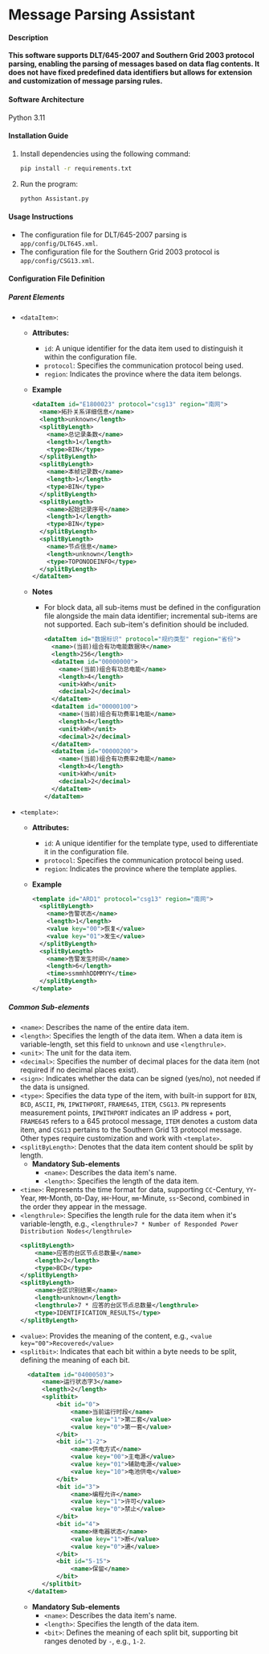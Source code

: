 # Message Parsing Assistant

#### Description
**This software supports DLT/645-2007 and Southern Grid 2003 protocol parsing, enabling the parsing of messages based on data flag contents. It does not have fixed predefined data identifiers but allows for extension and customization of message parsing rules.**

#### Software Architecture
Python 3.11

#### Installation Guide
1. Install dependencies using the following command:
   ```bash
   pip install -r requirements.txt
   ```
2. Run the program:
   ```bash
   python Assistant.py
   ```

#### Usage Instructions
- The configuration file for DLT/645-2007 parsing is `app/config/DLT645.xml`.
- The configuration file for the Southern Grid 2003 protocol is `app/config/CSG13.xml`.

#### Configuration File Definition
##### Parent Elements
- `<dataItem>`:
  - **Attributes:**
    - `id`: A unique identifier for the data item used to distinguish it within the configuration file.
    - `protocol`: Specifies the communication protocol being used.
    - `region`: Indicates the province where the data item belongs.

  - **Example**
      ```xml
      <dataItem id="E1800023" protocol="csg13" region="南网">
        <name>拓扑关系详细信息</name>
        <length>unknown</length>
        <splitByLength>
          <name>总记录条数</name>
          <length>1</length>
          <type>BIN</type>
        </splitByLength>
        <splitByLength>
          <name>本帧记录数</name>
          <length>1</length>
          <type>BIN</type>
        </splitByLength>
        <splitByLength>
          <name>起始记录序号</name>
          <length>1</length>
          <type>BIN</type>
        </splitByLength>
        <splitByLength>
          <name>节点信息</name>
          <length>unknown</length>
          <type>TOPONODEINFO</type>
        </splitByLength>
      </dataItem>
      ```

  - **Notes**
    - For block data, all sub-items must be defined in the configuration file alongside the main data identifier; incremental sub-items are not supported. Each sub-item's definition should be included.
      ```xml
      <dataItem id="数据标识" protocol="规约类型" region="省份">
        <name>(当前)组合有功电能数据块</name>
        <length>256</length>
        <dataItem id="00000000">
          <name>(当前)组合有功总电能</name>
          <length>4</length>
          <unit>kWh</unit>
          <decimal>2</decimal>
        </dataItem>
        <dataItem id="00000100">
          <name>(当前)组合有功费率1电能</name>
          <length>4</length>
          <unit>kWh</unit>
          <decimal>2</decimal>
        </dataItem>
        <dataItem id="00000200">
          <name>(当前)组合有功费率2电能</name>
          <length>4</length>
          <unit>kWh</unit>
          <decimal>2</decimal>
        </dataItem>
      </dataItem>
      ```

- `<template>`:
  - **Attributes:**
    - `id`: A unique identifier for the template type, used to differentiate it in the configuration file.
    - `protocol`: Specifies the communication protocol being used.
    - `region`: Indicates the province where the template applies.

  - **Example**
    ```xml
    <template id="ARD1" protocol="csg13" region="南网">
      <splitByLength>
        <name>告警状态</name>
        <length>1</length>
        <value key="00">恢复</value>
        <value key="01">发生</value>
      </splitByLength>
      <splitByLength>
        <name>告警发生时间</name>
        <length>6</length>
        <time>ssmmhhDDMMYY</time>
      </splitByLength>
    </template>
    ```

##### Common Sub-elements
- `<name>`: Describes the name of the entire data item.
- `<length>`: Specifies the length of the data item. When a data item is variable-length, set this field to `unknown` and use `<lengthrule>`.
- `<unit>`: The unit for the data item.
- `<decimal>`: Specifies the number of decimal places for the data item (not required if no decimal places exist).
- `<sign>`: Indicates whether the data can be signed (yes/no), not needed if the data is unsigned.
- `<type>`: Specifies the data type of the item, with built-in support for `BIN`, `BCD`, `ASCII`, `PN`, `IPWITHPORT`, `FRAME645`, `ITEM`, `CSG13`. `PN` represents measurement points, `IPWITHPORT` indicates an IP address + port, `FRAME645` refers to a 645 protocol message, `ITEM` denotes a custom data item, and `CSG13` pertains to the Southern Grid 13 protocol message. Other types require customization and work with `<template>`.
- `<splitByLength>`: Denotes that the data item content should be split by length.
  - **Mandatory Sub-elements**
    - `<name>`: Describes the data item's name.
    - `<length>`: Specifies the length of the data item.
- `<time>`: Represents the time format for data, supporting `CC`-Century, `YY`-Year, `MM`-Month, `DD`-Day, `HH`-Hour, `mm`-Minute, `ss`-Second, combined in the order they appear in the message.
- `<lengthrule>`: Specifies the length rule for the data item when it's variable-length, e.g., `<lengthrule>7 * Number of Responded Power Distribution Nodes</lengthrule>`
  ```xml
  <splitByLength>
      <name>应答的台区节点总数量</name>
      <length>2</length>
      <type>BCD</type>
  </splitByLength>
  <splitByLength>
      <name>台区识别结果</name>
      <length>unknown</length>
      <lengthrule>7 * 应答的台区节点总数量</lengthrule>
      <type>IDENTIFICATION_RESULTS</type>
  </splitByLength>
  ```
- `<value>`: Provides the meaning of the content, e.g., `<value key="00">Recovered</value>`
- `<splitbit>`: Indicates that each bit within a byte needs to be split, defining the meaning of each bit.
  ```xml
	<dataItem id="04000503">
		<name>运行状态字3</name>
		<length>2</length>
		<splitbit>
			<bit id="0">
				<name>当前运行时段</name>
				<value key="1">第二套</value>
				<value key="0">第一套</value>
			</bit>
			<bit id="1-2">
				<name>供电方式</name>
				<value key="00">主电源</value>
				<value key="01">辅助电源</value>
				<value key="10">电池供电</value>
			</bit>
			<bit id="3">
				<name>编程允许</name>
				<value key="1">许可</value>
				<value key="0">禁止</value>
			</bit>
			<bit id="4">
				<name>继电器状态</name>
				<value key="1">断</value>
				<value key="0">通</value>
			</bit>
			<bit id="5-15">
				<name>保留</name>
			</bit>
		</splitbit>
	</dataItem>
  ```
  - **Mandatory Sub-elements**
    - `<name>`: Describes the data item's name.
    - `<length>`: Specifies the length of the data item.
    - `<bit>`: Defines the meaning of each split bit, supporting bit ranges denoted by `-`, e.g., `1-2`.